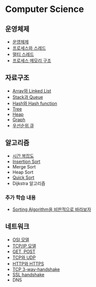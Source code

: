 # Computer Science

## 운영체제

- [운영체제](os/basics.md)
- [프로세스와 스레드](os/process-and-thread.md)
- [멀티 스레드](os/multithread.md)
- [프로세스 메모리 구조](os/process-memory.md)

## 자료구조

- [Array와 Linked List](data-structure/array-and-linkedlist.md)
- [Stack과 Queue](data-structure/stack-and-queue.md)
- [Hash와 Hash function](data-structures/hash-and-hash-function.md)
- [Tree](data-structure/tree.md)
- [Heap](data-structure/heap.md)
- [Graph](data-structure/graph.md)
- [우선순위 큐](data-structure/priority-queue.md)

## 알고리즘

- [시간 복잡도](algorithms/time-complexity.md)
- [Insertion Sort](algorithms/insertion-sort.md)
- Merge Sort
- Heap Sort
- [Quick Sort](algorithms/quick-sort.md)
- Dijkstra 알고리즘

### 추가 학습 내용

- [Sorting Algorithm을 비판적으로 바라보자](https://asfirstalways.tistory.com/338)

## 네트워크

- [OSI 모델](network/osi-layer.md)
- [TCP/IP 모델](network/tcp-ip-layer.md)
- [GET, POST](network/http-get-post.md)
- [TCP와 UDP](network/tcp-udp.md)
- [HTTP와 HTTPS](network/http-and-https.md)
- [TCP 3-way-handshake](network/tcp-3way-handshake.md)
- [SSL handshake](network/ssl-handshake.md)
- DNS

